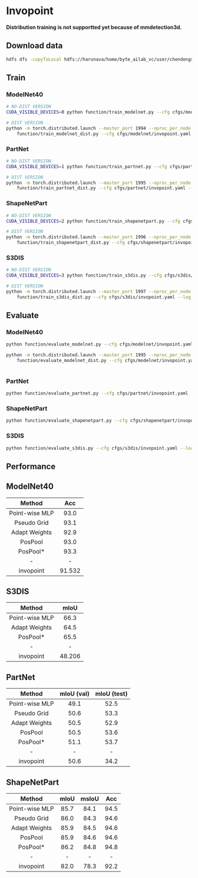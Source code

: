 # Invopoint
**Distribution training is not supportted yet because of mmdetection3d.**

## Download data

```bash
hdfs dfs -copyToLocal hdfs://harunava/home/byte_ailab_vc/user/chendengsheng/invopoint/data/ShapeNetPart data/
```
## Train

### ModelNet40

```bash
# NO-DIST VERSION
CUDA_VISIBLE_DEVICES=0 python function/train_modelnet.py --cfg cfgs/modelnet/invopoint.yaml --log_dir log_modelnet40_invopoint_train

# DIST VERSION
python -m torch.distributed.launch --master_port 1994 --nproc_per_node 4 \
    function/train_modelnet_dist.py --cfg cfgs/modelnet/invopoint.yaml --log_dir log_modelnet40_invopoint_train
```

### PartNet
```bash
# NO-DIST VERSION
CUDA_VISIBLE_DEVICES=1 python function/train_partnet.py --cfg cfgs/partnet/invopoint.yaml --log_dir log_partnet_invopoint_train

# DIST VERSION
python -m torch.distributed.launch --master_port 1995 --nproc_per_node 4 \
    function/train_partnet_dist.py --cfg cfgs/partnet/invopoint.yaml --log_dir log_partnet_invopoint_train
```

### ShapeNetPart
```bash
# NO-DIST VERSION
CUDA_VISIBLE_DEVICES=2 python function/train_shapenetpart.py --cfg cfgs/shapenetpart/invopoint.yaml --log_dir log_shapenetpart_invopoint_train

# DIST VERSION
python -m torch.distributed.launch --master_port 1996 --nproc_per_node 4 \
    function/train_shapenetpart_dist.py --cfg cfgs/shapenetpart/invopoint.yaml --log_dir log_shapenetpart_invopoint_train
```

### S3DIS
```bash
# NO-DIST VERSION
CUDA_VISIBLE_DEVICES=3 python function/train_s3dis.py --cfg cfgs/s3dis/invopoint.yaml --log_dir log_s3dis_invopoint_train

# DIST VERSION
python -m torch.distributed.launch --master_port 1997 --nproc_per_node 4 \
    function/train_s3dis_dist.py --cfg cfgs/s3dis/invopoint.yaml --log_dir log_s3dis_invopoint_train
```

## Evaluate

### ModelNet40
```bash
python function/evaluate_modelnet.py --cfg cfgs/modelnet/invopoint.yaml --load_path log_modelnet40_invopoint_train/modelnet40/invopoint_1627870800/ckpt_epoch_480.pth --log_dir log_modelnet40_invopoint_eval

python -m torch.distributed.launch --master_port 1995 --nproc_per_node 1 \
    function/evaluate_modelnet_dist.py --cfg cfgs/modelnet/invopoint.yaml --load_path log_modelnet40_invopoint_train/modelnet40/invopoint_1627870800/ckpt_epoch_480.pth --log_dir log_modelnet40_invopoint_eval
 
 ```

### PartNet
```bash
python function/evaluate_partnet.py --cfg cfgs/partnet/invopoint.yaml --load_path <checkpoint> --log_dir log_partnet_invopoint_eval
```

### ShapeNetPart
```bash
python function/evaluate_shapenetpart.py --cfg cfgs/shapenetpart/invopoint.yaml --load_path <checkpoint> --log_dir log_shapenetpart_invopoint_eval
```

### S3DIS
```bash
python function/evaluate_s3dis.py --cfg cfgs/s3dis/invopoint.yaml --load_path <checkpoint> --log_dir log_s3dis_invopoint_train
```


## Performance

## ModelNet40

|     Method     |  Acc  |
| :------------: | :---: |
| Point-wise MLP | 93.0  |
|  Pseudo Grid   | 93.1  |
| Adapt Weights  | 92.9  |
|    PosPool     | 93.0  |
|    PosPool*    | 93.3  |
|       -        |   -   |
|   invopoint    | 91.532  |

## S3DIS

|     Method     | mIoU  |
| :------------: | :---: |
| Point-wise MLP | 66.3  |
| Adapt Weights  | 64.5  |
|    PosPool*    | 65.5  |
|       -        |   -   |
|   invopoint    |   48.206   |

## PartNet

|     Method     | mIoU (val) | mIoU (test) |
| :------------: | :--------: | :---------: |
| Point-wise MLP |    49.1    |    52.5     |
|  Pseudo Grid   |    50.6    |    53.3     |
| Adapt Weights  |    50.5    |    52.9     |
|    PosPool     |    50.5    |    53.6     |
|    PosPool*    |    51.1    |    53.7     |
|       -        |     -      |      -      |
|   invopoint    |    50.6    |    34.2     |

## ShapeNetPart

|     Method     | mIoU  | msIoU |  Acc  |
| :------------: | :---: | :---: | :---: |
| Point-wise MLP | 85.7  | 84.1  | 94.5  |
|  Pseudo Grid   | 86.0  | 84.3  | 94.6  |
| Adapt Weights  | 85.9  | 84.5  | 94.6  |
|    PosPool     | 85.9  | 84.6  | 94.6  |
|    PosPool*    | 86.2  | 84.8  | 94.8  |
|       -        |   -   |   -   |   -   |
|   invopoint    | 82.0  | 78.3  | 92.2  |